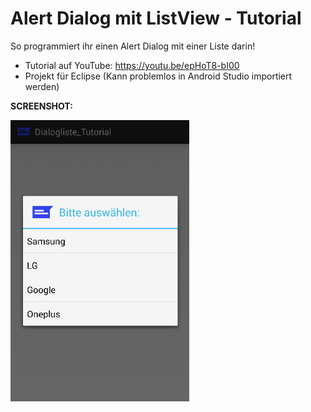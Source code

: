 # Alert Dialog mit ListView - Tutorial
So programmiert ihr einen Alert Dialog mit einer Liste darin!

- Tutorial auf YouTube: https://youtu.be/epHoT8-bI00
- Projekt für Eclipse (Kann problemlos in Android Studio importiert werden)

<b>SCREENSHOT:</b>

<img src="https://github.com/derAndroidPro/AlertDialog_ListView_Tutorial/blob/master/screenshot1.PNG" height="450px"/>

